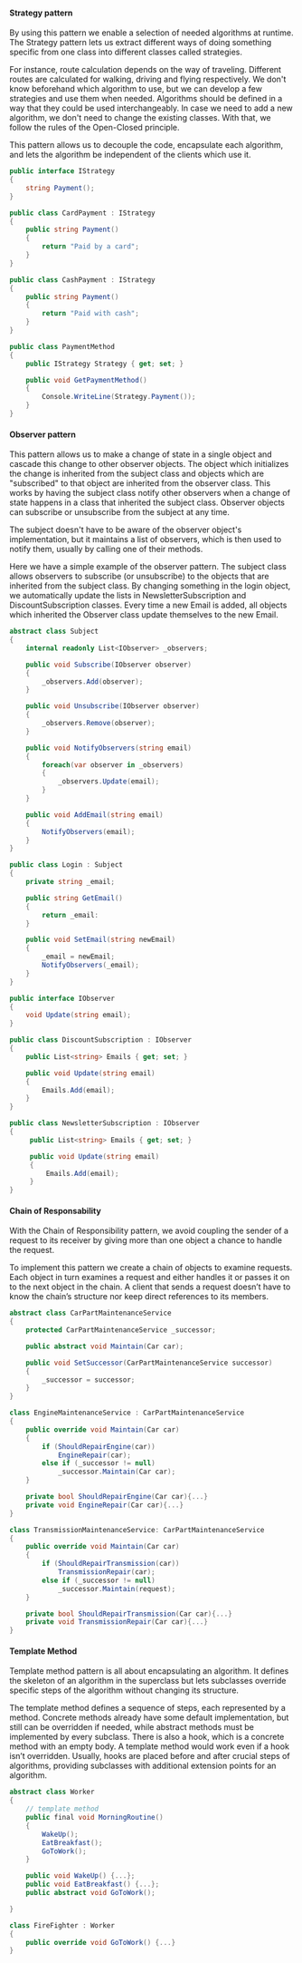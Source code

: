 #### Strategy pattern

By using this pattern we enable a selection of needed algorithms at runtime. The Strategy pattern lets us extract different ways of doing something specific from one class into different classes called strategies.

For instance, route calculation depends on the way of traveling. Different routes are calculated for walking, driving and flying respectively. We don't know beforehand which algorithm to use, but we can develop a few strategies and use them when needed. Algorithms should be defined in a way that they could be used interchangeably. In case we need to add a new algorithm, we don't need to change the existing classes. With that, we follow the rules of the Open-Closed principle.

This pattern allows us to decouple the code, encapsulate each algorithm, and lets the algorithm be independent of the clients which use it.



```c#
public interface IStrategy
{
    string Payment();
}

public class CardPayment : IStrategy
{
    public string Payment()
    {
        return "Paid by a card";
    }
}

public class CashPayment : IStrategy
{
    public string Payment()
    {
        return "Paid with cash";
    }
}

public class PaymentMethod
{
    public IStrategy Strategy { get; set; }

    public void GetPaymentMethod()
    {
        Console.WriteLine(Strategy.Payment());
    }
}
```




#### Observer pattern

This pattern allows us to make a change of state in a single object and cascade this change to other observer objects. The object which initializes the change is inherited from the subject class and objects which are "subscribed" to that object are inherited from the observer class. This works by having the subject class notify other observers when a change of state happens in a class that inherited the subject class. Observer objects can subscribe or unsubscribe from the subject at any time.


The subject doesn't have to be aware of the observer object's implementation, but it maintains a list of observers, which is then used to notify them, usually by calling one of their methods.


Here we have a simple example of the observer pattern. The subject class allows observers to subscribe (or unsubscribe) to the objects that are inherited from the subject class. By changing something in the login object, we automatically update the lists in NewsletterSubscription and DiscountSubscription classes.  Every time a new Email is added, all objects which inherited the Observer class update themselves to the new Email.

```c#
abstract class Subject
{
    internal readonly List<IObserver> _observers;

    public void Subscribe(IObserver observer)
    {
        _observers.Add(observer);
    }

    public void Unsubscribe(IObserver observer)
    {
        _observers.Remove(observer);
    }

    public void NotifyObservers(string email)
    {
        foreach(var observer in _observers)
        {
            _observers.Update(email);
        }
    }

    public void AddEmail(string email)
    {
        NotifyObservers(email);
    }
}

public class Login : Subject
{
    private string _email;

    public string GetEmail()
    {
        return _email:
    }

    public void SetEmail(string newEmail)
    {
        _email = newEmail;
        NotifyObservers(_email);
    }
}

public interface IObserver
{
    void Update(string email);
}

public class DiscountSubscription : IObserver
{
    public List<string> Emails { get; set; }

    public void Update(string email)
    {
        Emails.Add(email);
    }
}

public class NewsletterSubscription : IObserver
{
     public List<string> Emails { get; set; }

     public void Update(string email)
     {
         Emails.Add(email);
     }
}
```




#### Chain of Responsability

With the Chain of Responsibility pattern, we avoid coupling the sender of a request to its receiver by giving more than one object a chance to handle the request.

To implement this pattern we create a chain of objects to examine requests. Each object in turn examines a request and either handles it or passes it on to the next object in the chain. A client that sends a request doesn’t have to know the chain’s structure nor keep direct references to its members.

```c#
abstract class CarPartMaintenanceService
{
    protected CarPartMaintenanceService _successor;

    public abstract void Maintain(Car car);

    public void SetSuccessor(CarPartMaintenanceService successor)
    {
        _successor = successor;
    }
}

class EngineMaintenanceService : CarPartMaintenanceService
{
    public override void Maintain(Car car)
    {
        if (ShouldRepairEngine(car))
        	EngineRepair(car);
        else if (_successor != null)
            _successor.Maintain(Car car);
    }

    private bool ShouldRepairEngine(Car car){...}
    private void EngineRepair(Car car){...}
}

class TransmissionMaintenanceService: CarPartMaintenanceService
{
    public override void Maintain(Car car)
    {
        if (ShouldRepairTransmission(car))
        	TransmissionRepair(car);
        else if (_successor != null)
            _successor.Maintain(request);
    }

    private bool ShouldRepairTransmission(Car car){...}
    private void TransmissionRepair(Car car){...}
}
```



#### Template Method

Template method pattern is all about encapsulating an algorithm. It defines the skeleton of an algorithm in the superclass but lets subclasses override specific steps of the algorithm without changing its structure.

The template method defines a sequence of steps, each represented by a method. Concrete methods already have some default implementation, but still can be overridden if needed, while abstract methods must be implemented by every subclass. There is also a hook, which is a concrete method with an empty body. A template method would work even if a hook isn’t overridden. Usually, hooks are placed before and after crucial steps of algorithms, providing subclasses with additional extension points for an algorithm.

```c#
abstract class Worker
{
    // template method
    public final void MorningRoutine()
    {
        WakeUp();
        EatBreakfast();
        GoToWork();
    }

    public void WakeUp() {...};
    public void EatBreakfast() {...};
    public abstract void GoToWork();

}

class FireFighter : Worker
{
    public override void GoToWork() {...}
}
```
